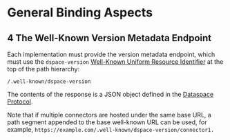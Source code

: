 # General Binding Aspects

## 4 The Well-Known Version Metadata Endpoint

Each implementation must provide the version metadata endpoint, which must use the `dspace-version` [Well-Known Uniform Resource Identifier](https://www.rfc-editor.org/rfc/rfc8615.html) at the top of the 
path hierarchy:

`/.well-known/dspace-version`

The contents of the response is a JSON object defined in the [Dataspace Protocol](./common.protocol.md#exposure-of-dataspace-protocol-versions).

Note that if multiple connectors are hosted under the same base URL, a path segment appended to the base well-known URL can be used, for example,
`https://example.com/.well-known/dspace-version/connector1.`